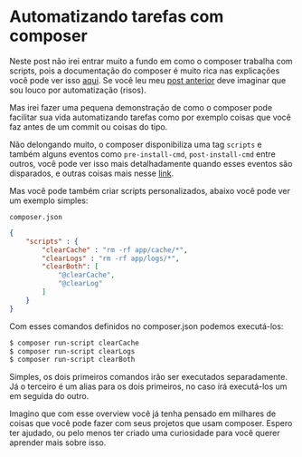 # Automatizando tarefas com composer

Neste post não irei entrar muito a fundo em como o composer trabalha com scripts, pois a documentação do composer é muito rica nas explicações você pode ver isso <a href="https://getcomposer.org/doc/articles/scripts.md" target="_blank">aqui</a>. Se você leu meu <a href="https://reisraff.github.io/dist/#!/posts/1/3" target="_blank">post anterior</a> deve imaginar que sou louco por automatização (risos).

Mas irei fazer uma pequena demonstração de como o composer pode facilitar sua vida automatizando tarefas como por exemplo coisas que você faz antes de um commit ou coisas do tipo.

Não delongando muito, o composer disponibiliza uma tag `scripts` e também alguns eventos como `pre-install-cmd`, `post-install-cmd` entre outros, você pode ver isso mais detalhadamente quando esses eventos são disparados, e outras coisas mais nesse <a href="https://getcomposer.org/doc/articles/scripts.md" target="_blank">link</a>.

Mas você pode também criar scripts personalizados, abaixo você pode ver um exemplo simples:

`composer.json`

```json
{
    "scripts" : {
        "clearCache" : "rm -rf app/cache/*",
        "clearLogs" : "rm -rf app/logs/*",
        "clearBoth": [
            "@clearCache",
            "@clearLog"
        ]
    }
}
```

Com esses comandos definidos no composer.json podemos executá-los:

```bash
$ composer run-script clearCache
$ composer run-script clearLogs
$ composer run-script clearBoth
```

Simples, os dois primeiros comandos irão ser executados separadamente. Já o terceiro é um alias para os dois primeiros, no caso irá executá-los um em seguida do outro.

Imagino que com esse overview você já tenha pensado em milhares de coisas que você pode fazer com seus projetos que usam composer. Espero ter ajudado, ou pelo menos ter criado uma curiosidade para você querer aprender mais sobre isso.
